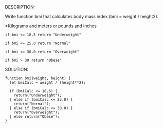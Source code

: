 DESCRIPTION:

Write function bmi that calculates body mass index (bmi = weight / height2).

*Kilograms and meters or pounds and inches

```
if bmi <= 18.5 return "Underweight"

if bmi <= 25.0 return "Normal"

if bmi <= 30.0 return "Overweight"

if bmi > 30 return "Obese"
```

SOLUTION:
```
function bmi(weight, height) {
  let bmiCalc = weight / (height**2);
  
  if (bmiCalc <= 18.5) {
    return("Underweight");
  } else if (bmiCalc <= 25.0) {
    return("Normal");
  } else if (bmiCalc <= 30.0) {
    return("Overweight");
  } else return("Obese");
}
```
